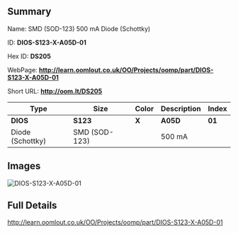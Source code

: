 

## Summary
 
Name: SMD (SOD-123) 500 mA Diode (Schottky)

ID: __DIOS-S123-X-A05D-01__

Hex ID: __DS205__

WebPage: __http://learn.oomlout.co.uk/OO/Projects/oomp/part/DIOS-S123-X-A05D-01__

Short URL: __http://oom.lt/DS205__


| Type   | Size   | Color   | Description   | Index   |    
| ----- | ------   | ------   | -----   | ----   |    
| __DIOS__   					| __S123__   					| __X__    						| __A05D__    					| __01__ |    
| Diode (Schottky)		| SMD (SOD-123)	| 		| 500 mA	| 	|

## Images
![DIOS-S123-X-A05D-01](http://oomlout.com/oomp-gen/parts/DIOS-S123-X-A05D-01/DIOS-S123-X-A05D-01_420.jpg)

## Full Details

 http://learn.oomlout.co.uk/OO/Projects/oomp/part/DIOS-S123-X-A05D-01

